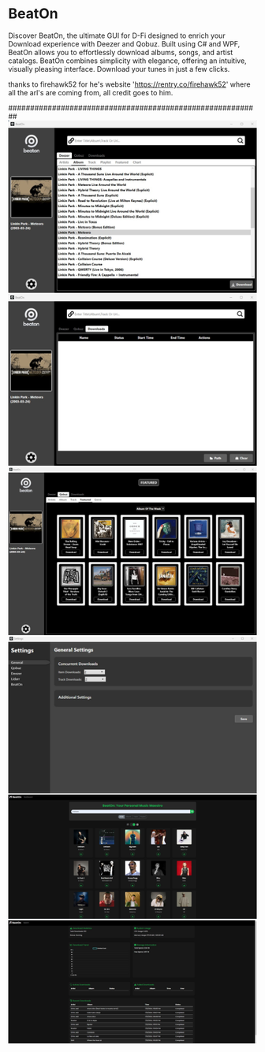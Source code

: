 # BeatOn
Discover BeatOn, the ultimate GUI for D-Fi designed to enrich your Download experience with Deezer and Qobuz. Built using C# and WPF, BeatOn allows you to effortlessly download albums, songs, and artist catalogs.  BeatOn combines simplicity with elegance, offering an intuitive, visually pleasing interface. Download your tunes in just a few clicks.

thanks to firehawk52 for he's website 'https://rentry.co/firehawk52' where all the arl's are coming from, all credit goes to him.

##########################################################
![Albums](./assets/Albums.jpg)
![Downloads](./assets/Downloads.jpg)
![Featured](./assets/Featured.jpg)
![Settings](./assets/Settings.jpg)
![WEBUI](./assets/BeatOn_WebUI.jpg)
![Dashboard](./assets/Dashboard.jpg)
